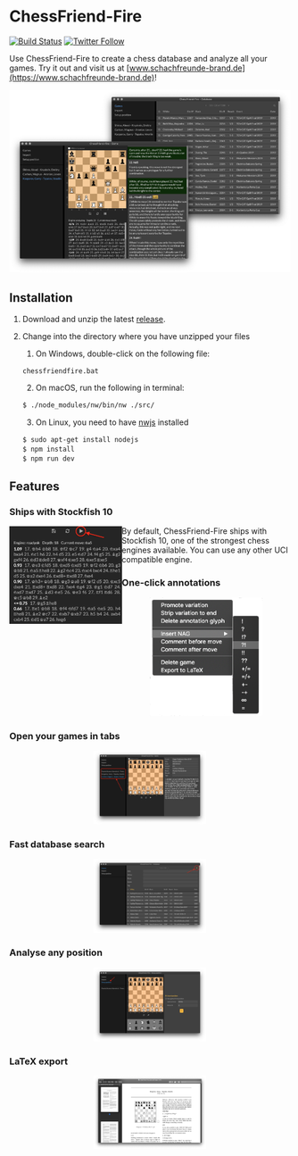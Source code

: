 # ChessFriend-Fire
[![Build Status](https://travis-ci.org/SFBrand1981/ChessFriend-Fire.svg?branch=master)](https://travis-ci.org/SFBrand1981/ChessFriend-Fire)
[![Twitter Follow](https://img.shields.io/twitter/follow/SFBrand81.svg?style=social)](https://twitter.com/SFBrand81)


Use ChessFriend-Fire to create a chess database and analyze all your games.
Try it out and visit us at [www.schachfreunde-brand.de](https://www.schachfreunde-brand.de)!


<div style="text-align: center;">
     <img src="https://github.com/SFBrand1981/ChessFriend-Fire/blob/master/docs/ChessFriend-Fire_collage.png"/>
</div>


## Installation

   1. Download and unzip the latest [release][release]. 
   2. Change into the directory where you have unzipped your files
      1. On Windows, double-click on the following file:

      ```
      chessfriendfire.bat
      ```


      2. On macOS, run the following in terminal:

      ```bash
      $ ./node_modules/nw/bin/nw ./src/
      ```

      3. On Linux, you need to have [nwjs][nwjs] installed 

      ```bash
      $ sudo apt-get install nodejs
      $ npm install
      $ npm run dev
      ```

## Features

### Ships with Stockfish 10

<div>

<img align="left" src="https://github.com/SFBrand1981/ChessFriend-Fire/blob/master/docs/ChessFriend-Fire_engine.png" width="40%"/>

By default, ChessFriend-Fire ships with Stockfish 10, one of the strongest chess engines available.
You can use any other UCI compatible engine.

</div>



### One-click annotations

<div style="text-align: center;">
     <img src="https://github.com/SFBrand1981/ChessFriend-Fire/blob/master/docs/ChessFriend-Fire_menu.png" width="40%"/>
</div>


### Open your games in tabs

<div style="text-align: center;">
     <img src="https://github.com/SFBrand1981/ChessFriend-Fire/blob/master/docs/ChessFriend-Fire_tabs.png" width="40%"/>
</div>


### Fast database search

<div style="text-align: center;">
     <img src="https://github.com/SFBrand1981/ChessFriend-Fire/blob/master/docs/ChessFriend-Fire_search.png" width="40%"/>
</div>

### Analyse any position

<div style="text-align: center;">
     <img src="https://github.com/SFBrand1981/ChessFriend-Fire/blob/master/docs/ChessFriend-Fire_setup.png" width="40%"/>
</div>

### LaTeX export

<div style="text-align: center;">
     <img src="https://github.com/SFBrand1981/ChessFriend-Fire/blob/master/docs/ChessFriend-Fire_latex.png" width="40%"/>
</div>

  

[nwjs]: https://nodejs.org/en/
[release]: https://github.com/SFBrand1981/ChessFriend-Fire/releases
[stockfish]: https://github.com/SFBrand1981/ChessFriend-Fire/tree/master/src/bin
[Kasparov_vs_Topalov]: https://github.com/SFBrand1981/ChessFriend-Fire/blob/master/tests/Kasparov_vs_Topalov.pgn